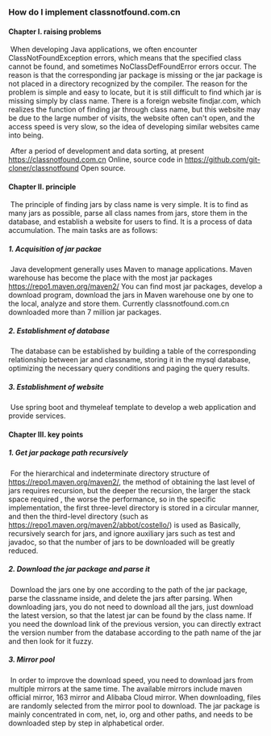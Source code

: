 ### How do I implement classnotfound.com.cn

#### Chapter I. raising problems

​    When developing Java applications, we often encounter ClassNotFoundException errors, which means that the specified class cannot be found, and sometimes NoClassDefFoundError errors occur. The reason is that the corresponding jar package is missing or the jar package is not placed in a directory recognized by the compiler. The reason for the problem is simple and easy to locate, but it is still difficult to find which jar is missing simply by class name. There is a foreign website findjar.com, which realizes the function of finding jar through class name, but this website may be due to the large number of visits, the website often can't open, and the access speed is very slow, so the idea of developing similar websites came into being.

​     After a period of development and data sorting, at present https://classnotfound.com.cn Online, source code in https://github.com/git-cloner/classnotfound Open source.

#### Chapter II. principle

​	The principle of finding jars by class name is very simple. It is to find as many jars as possible, parse all class names from jars, store them in the database, and establish a website for users to find. It is a process of data accumulation. The main tasks are as follows:

##### 1. Acquisition of jar packae

​     Java development generally uses Maven to manage applications. Maven warehouse has become the place with the most jar packages https://repo1.maven.org/maven2/ You can find most jar packages, develop a download program, download the jars in Maven warehouse one by one to the local, analyze and store them. Currently classnotfound.com.cn downloaded more than 7 million jar packages.

##### 2. Establishment of database

​    The database can be established by building a table of the corresponding relationship between jar and classname, storing it in the mysql database, optimizing the necessary query conditions and paging the query results.

##### 3. Establishment of website

​    Use spring boot and thymeleaf template to develop a web application and provide services.

#### Chapter III. key points

##### 1. Get jar package path recursively

​    For the hierarchical and indeterminate directory structure of https://repo1.maven.org/maven2/, the method of obtaining the last level of jars requires recursion, but the deeper the recursion, the larger the stack space required , the worse the performance, so in the specific implementation, the first three-level directory is stored in a circular manner, and then the third-level directory (such as https://repo1.maven.org/maven2/abbot/costello/) is used as Basically, recursively search for jars, and ignore auxiliary jars such as test and javadoc, so that the number of jars to be downloaded will be greatly reduced.

##### 2. Download the jar package and parse it

​    Download the jars one by one according to the path of the jar package, parse the classname inside, and delete the jars after parsing. When downloading jars, you do not need to download all the jars, just download the latest version, so that the latest jar can be found by the class name. If you need the download link of the previous version, you can directly extract the version number from the database according to the path name of the jar and then look for it fuzzy.

##### 3. Mirror pool

​    In order to improve the download speed, you need to download jars from multiple mirrors at the same time. The available mirrors include maven official mirror, 163 mirror and Alibaba Cloud mirror. When downloading, files are randomly selected from the mirror pool to download. The jar package is mainly concentrated in com, net, io, org and other paths, and needs to be downloaded step by step in alphabetical order.

